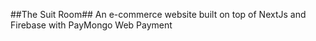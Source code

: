 ##The Suit Room##
An e-commerce website built on top of NextJs and Firebase with PayMongo Web Payment
